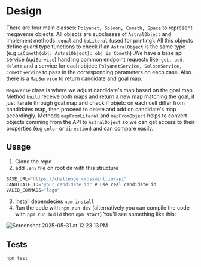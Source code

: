 # Design
There are four main classes: `Polyanet, Soloon, Cometh, Space` to represent megaverse objects. All objects are subclasses of `AstralObject` and implement methods: `equal` and `toLiteral` (used for printing). All this objects define guard type functions to check if an `AstralObject` is the same type (e.g `isCometh(obj: AstralObject): obj is Cometh`) .We have a base api service (`ApiService`) handling common endpoint requests like: `get, add, delete` and a service for each object: `PolyanetService, SoloonService, ComethService` to pass in the corresponding parameters on each case. Also there is a `MapService` to return candidate and goal map.

`Megaverse` class is where we adjust candidate's map based on the goal map. Method `build` receive both maps and return a new map matching the goal, it just iterate through goal map and check if objetc on each cell differ from candidates map, then proceed to delete and add on candidate's map accordingly. Methods `mapFromLiteral` and `mapFromObject` helps to convert objects comming from the API to `AstralObject` so we can get access to their properties (e.g `color` or `direction`) and can compare easily.

## Usage

1. Clone the repo
2. add `.env` file on root dir with this structure
```jsx
BASE_URL="https://challenge.crossmint.io/api"
CANDIDATE_ID="your_candidate_id" # use real candidate id
VALID_COMMADS="logo"
```
3. Install dependecies `npm install`
4. Run the code with `npm run dev` (alternatively you can compile the code with `npm run build` then `npm start`)
You'll see something like this:

![Screenshot 2025-05-31 at 12 23 13 PM](https://github.com/user-attachments/assets/60d2d30d-54a3-4e35-b549-3994a7b27905)

## Tests
```jsx
npm test
```
